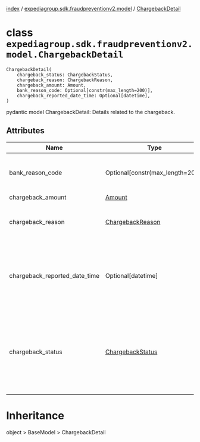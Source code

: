 [index](index.md) /
[expediagroup.sdk.fraudpreventionv2.model](expediagroup.sdk.fraudpreventionv2.model.md)
/ [ChargebackDetail](ChargebackDetail.md)

# class `expediagroup.sdk.fraudpreventionv2.model.ChargebackDetail`

```
ChargebackDetail(
    chargeback_status: ChargebackStatus,
    chargeback_reason: ChargebackReason,
    chargeback_amount: Amount,
    bank_reason_code: Optional[constr(max_length=200)],
    chargeback_reported_date_time: Optional[datetime],
)
```

pydantic model ChargebackDetail: Details related to the chargeback.

## Attributes

| Name                          | Type                                    | Required | Description                                                                                                                                                   |
| ----------------------------- | --------------------------------------- | -------- | ------------------------------------------------------------------------------------------------------------------------------------------------------------- |
| bank_reason_code              | Optional\[constr(max_length=200)\]      | False    | Unique code provided by the acquiring bank for the category of fraud.                                                                                         |
| chargeback_amount             | [Amount](Amount.md)                     | True     | …                                                                                                                                                             |
| chargeback_reason             | [ChargebackReason](ChargebackReason.md) | True     | Reason for chargeback which can be `Fraud` or `Non Fraud`.                                                                                                    |
| chargeback_reported_date_time | Optional\[datetime\]                    | False    | Date and time when the chargeback was reported to the partner, in ISO-8601 date and time format `yyyy-MM-ddTHH:mm:ss.SSSZ`.                                   |
| chargeback_status             | [ChargebackStatus](ChargebackStatus.md) | True     | Identifies the chargeback status. Possible values are:<br/>-`RECEIVED` - The chargeback was received.<br/>-`REVERSAL` - The chargeback reversal was received. |

# Inheritance

object > BaseModel > ChargebackDetail
